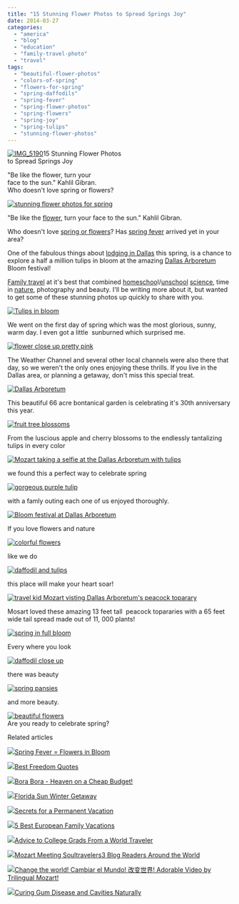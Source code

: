 ```yaml
---
title: "15 Stunning Flower Photos to Spread Springs Joy"
date: 2014-03-27
categories: 
  - "america"
  - "blog"
  - "education"
  - "family-travel-photo"
  - "travel"
tags: 
  - "beautiful-flower-photos"
  - "colors-of-spring"
  - "flowers-for-spring"
  - "spring-daffodils"
  - "spring-fever"
  - "spring-flower-photos"
  - "spring-flowers"
  - "spring-joy"
  - "spring-tulips"
  - "stunning-flower-photos"
---
```


[![IMG_5190](https://pub-ac94b3f306b24c0dba4238943c97f2e1.r2.dev/6a00e5502a9507883301a73d96aaf8970d.jpg "IMG_5190")](https://pub-ac94b3f306b24c0dba4238943c97f2e1.r2.dev/6a00e5502a9507883301a73d96aaf8970d.jpg)15 Stunning Flower Photos  
to Spread Springs Joy  
  
"Be like the flower, turn your  
face to the sun." Kahlil Gibran.  
Who doesn't love spring or flowers?

<!--more-->  
[![stunning flower photos for spring](https://pub-ac94b3f306b24c0dba4238943c97f2e1.r2.dev/6a00e5502a9507883301a3fcdcdb3f970b.png "stunning flower photos for spring")](https://pub-ac94b3f306b24c0dba4238943c97f2e1.r2.dev/6a00e5502a9507883301a3fcdcdb3f970b.png)  
  
  
"Be like the [flower](http://soultravelers3new.local/2011/07/beautiful-butterfly-flowers-and-family-travel.html "butterfly and flowers and travel"), turn your face to the sun." Kahlil Gibran.  
  
Who doesn't love [spring or flowers](http://soultravelers3new.local/2012/03/spring-fever-flowers-in-bloom.html "spring")? Has [spring fever](http://soultravelers3new.local/2013/04/spring-fever-tropical-flowers-in-asia.html "spring fever flowers") arrived yet in your area?

One of the fabulous things about [lodging in Dallas](http://soultravelers3new.local/2014/02/best-extended-stay-hotel-in-dallas-hawthorn-suites-addison-galleria.html "lodging in dallas best hotel") this spring, is a chance to explore a half a million tulips in bloom at the amazing [Dallas Arboretum](http://www.dallasarboretum.org/ "dallas arboretum") Bloom festival!  
  
[Family travel](http://soultravelers3new.local/around-the-world-family-travel/ "family travel tips") at it's best that combined [homeschoo](http://soultravelers3new.local/2010/03/long-term-family-travel-homeschool-roadschool-world-school-digitalnomad-lifestyle-design-virtual-.html "homeschool")l/[unschool](http://soultravelers3new.local/2013/01/world-school-education-at-its-best-.html "unschool and travel") [science](http://soultravelers3new.local/2014/02/home-school-science-unschool-and-world-school-tips.html "unschool science"), time in [nature](http://soultravelers3new.local/2013/08/grounding-earthing-nature-better-health.html "nature"), photography and beauty. I'll be writing more about it, but wanted to get some of these stunning photos up quickly to share with you.  
  
[![Tulips in bloom](https://pub-ac94b3f306b24c0dba4238943c97f2e1.r2.dev/6a00e5502a9507883301a5118c8331970c.png "Tulips in bloom")](https://pub-ac94b3f306b24c0dba4238943c97f2e1.r2.dev/6a00e5502a9507883301a5118c8331970c.png)  
  
We went on the first day of spring which was the most glorious, sunny, warm day. I even got a little  sunburned which surprised me.  
  
[![flower close up pretty pink](https://pub-ac94b3f306b24c0dba4238943c97f2e1.r2.dev/6a00e5502a9507883301a3fcdcdb77970b.png "flower close up pretty pink")](https://pub-ac94b3f306b24c0dba4238943c97f2e1.r2.dev/6a00e5502a9507883301a3fcdcdb77970b.png)  
  
  
The Weather Channel and several other local channels were also there that day, so we weren't the only ones enjoying these thrills. If you live in the Dallas area, or planning a getaway, don't miss this special treat.  
  
  
[![Dallas Arboretum](https://pub-ac94b3f306b24c0dba4238943c97f2e1.r2.dev/6a00e5502a9507883301a5118c835f970c.png "Dallas Arboretum")](https://pub-ac94b3f306b24c0dba4238943c97f2e1.r2.dev/6a00e5502a9507883301a5118c835f970c.png)  
  
This beautiful 66 acre bontanical garden is celebrating it's 30th anniversary this year.  
  
[![fruit tree blossoms](https://pub-ac94b3f306b24c0dba4238943c97f2e1.r2.dev/6a00e5502a9507883301a5118c838e970c.png "fruit tree blossoms")](https://pub-ac94b3f306b24c0dba4238943c97f2e1.r2.dev/6a00e5502a9507883301a5118c838e970c.png)  
  
  
From the luscious apple and cherry blossoms to the endlessly tantalizing tulips in every color  
  
[![Mozart taking a selfie at the Dallas Arboretum with tulips](https://pub-ac94b3f306b24c0dba4238943c97f2e1.r2.dev/6a00e5502a9507883301a3fcdcdbda970b.png "Mozart taking a selfie at the Dallas Arboretum with tulips")](https://pub-ac94b3f306b24c0dba4238943c97f2e1.r2.dev/6a00e5502a9507883301a3fcdcdbda970b.png)  
  
  
we found this a perfect way to celebrate spring  
  
[![gorgeous purple tulip](https://pub-ac94b3f306b24c0dba4238943c97f2e1.r2.dev/6a00e5502a9507883301a5118c83d4970c.png "gorgeous purple tulip")](https://pub-ac94b3f306b24c0dba4238943c97f2e1.r2.dev/6a00e5502a9507883301a5118c83d4970c.png)  
  
  
with a famly outing each one of us enjoyed thoroughly.  
  
  
[![Bloom festival at Dallas Arboretum](https://pub-ac94b3f306b24c0dba4238943c97f2e1.r2.dev/6a00e5502a9507883301a73d97b277970d.png "Bloom festival at Dallas Arboretum")](https://pub-ac94b3f306b24c0dba4238943c97f2e1.r2.dev/6a00e5502a9507883301a73d97b277970d.png)  
  
  
If you love flowers and nature  
  
[![colorful flowers](https://pub-ac94b3f306b24c0dba4238943c97f2e1.r2.dev/6a00e5502a9507883301a3fcdcdcb3970b.png "colorful flowers")](https://pub-ac94b3f306b24c0dba4238943c97f2e1.r2.dev/6a00e5502a9507883301a3fcdcdcb3970b.png)  
  
  
like we do  
  
[![daffodil and tulips](https://pub-ac94b3f306b24c0dba4238943c97f2e1.r2.dev/6a00e5502a9507883301a5118c84dd970c.png "daffodil and tulips")](https://pub-ac94b3f306b24c0dba4238943c97f2e1.r2.dev/6a00e5502a9507883301a5118c84dd970c.png)  
  
  
this place will make your heart soar!  
  
  
[![travel kid Mozart visting Dallas Arboretum's peacock toparary](https://pub-ac94b3f306b24c0dba4238943c97f2e1.r2.dev/6a00e5502a9507883301a73d97b234970d.png "travel kid Mozart visting Dallas Arboretum's peacock toparary")](https://pub-ac94b3f306b24c0dba4238943c97f2e1.r2.dev/6a00e5502a9507883301a73d97b234970d.png)  
  
  
Mosart loved these amazing 13 feet tall  peacock topararies with a 65 feet wide tail spread made out of 11, 000 plants!  
  
  
[![spring in full bloom](https://pub-ac94b3f306b24c0dba4238943c97f2e1.r2.dev/6a00e5502a9507883301a73d97b43b970d.png "spring in full bloom")](https://pub-ac94b3f306b24c0dba4238943c97f2e1.r2.dev/6a00e5502a9507883301a73d97b43b970d.png)  
  
Every where you look  
  
[![daffodil close up](https://pub-ac94b3f306b24c0dba4238943c97f2e1.r2.dev/6a00e5502a9507883301a73d97b459970d.png "daffodil close up")](https://pub-ac94b3f306b24c0dba4238943c97f2e1.r2.dev/6a00e5502a9507883301a73d97b459970d.png)  
  
  
there was beauty  
  
[![spring pansies](https://pub-ac94b3f306b24c0dba4238943c97f2e1.r2.dev/6a00e5502a9507883301a73d97b491970d.png "spring pansies")](https://pub-ac94b3f306b24c0dba4238943c97f2e1.r2.dev/6a00e5502a9507883301a73d97b491970d.png)  
  
  
and more beauty.  
  
[![beautiful flowers](https://pub-ac94b3f306b24c0dba4238943c97f2e1.r2.dev/6a00e5502a9507883301a5118c8739970c.png "beautiful flowers")](https://pub-ac94b3f306b24c0dba4238943c97f2e1.r2.dev/6a00e5502a9507883301a5118c8739970c.png)  
Are you ready to celebrate spring?

Related articles

[![](http://i.zemanta.com/80951626_80_80.jpg)](http://soultravelers3new.local/2012/03/spring-fever-flowers-in-bloom.html)[Spring Fever = Flowers in Bloom](http://soultravelers3new.local/2012/03/spring-fever-flowers-in-bloom.html)

[![](http://i.zemanta.com/182334280_80_80.jpg)](http://soultravelers3new.local/2013/07/best-freedom-quotes.html)[Best Freedom Quotes](http://soultravelers3new.local/2013/07/best-freedom-quotes.html)

[![](http://i.zemanta.com/92363554_80_80.jpg)](http://soultravelers3new.local/2012/06/bora-bora-heaven-on-a-cheap-budget.html)[Bora Bora - Heaven on a Cheap Budget!](http://soultravelers3new.local/2012/06/bora-bora-heaven-on-a-cheap-budget.html)

[![](http://i.zemanta.com/noimg_108_80_80.jpg)](http://soultravelers3new.local/2012/01/florida-sun-winter-getaway.html)[Florida Sun Winter Getaway](http://soultravelers3new.local/2012/01/florida-sun-winter-getaway.html)

[![](http://i.zemanta.com/197008054_80_80.jpg)](http://soultravelers3new.local/2013/08/secrets-for-a-permanent-vacation-travel-tips.html)[Secrets for a Permanent Vacation](http://soultravelers3new.local/2013/08/secrets-for-a-permanent-vacation-travel-tips.html)

[![](http://i.zemanta.com/noimg_49_80_80.jpg)](http://soultravelers3new.local/2012/02/5-best-european-family-vacations.html)[5 Best European Family Vacations](http://soultravelers3new.local/2012/02/5-best-european-family-vacations.html)

[![](http://i.zemanta.com/91218951_80_80.jpg)](http://soultravelers3new.local/2012/05/advice-to-college-grads-from-a-world-traveler.html)[Advice to College Grads From a World Traveler](http://soultravelers3new.local/2012/05/advice-to-college-grads-from-a-world-traveler.html)

[![](http://i.zemanta.com/239455677_80_80.jpg)](http://soultravelers3new.local/2014/01/mozart-meeting-soultravelers3-blog-readers-around-the-world.html)[Mozart Meeting Soultravelers3 Blog Readers Around the World](http://soultravelers3new.local/2014/01/mozart-meeting-soultravelers3-blog-readers-around-the-world.html)

[![](http://i.zemanta.com/230838918_80_80.jpg)](http://soultravelers3new.local/2013/12/change-the-world-cambiar-el-mundo-%E6%94%B9%E5%8F%98%E4%B8%96%E7%95%8C-adorable-video-by-trilingual-mozart-.html)[Change the world! Cambiar el Mundo! 改变世界! Adorable Video by Trilingual Mozart!](http://soultravelers3new.local/2013/12/change-the-world-cambiar-el-mundo-%E6%94%B9%E5%8F%98%E4%B8%96%E7%95%8C-adorable-video-by-trilingual-mozart-.html)

[![](http://i.zemanta.com/154024597_80_80.jpg)](http://soultravelers3new.local/2013/03/curing-gum-disease-and-cavities-naturally.html)[Curing Gum Disease and Cavities Naturally](http://soultravelers3new.local/2013/03/curing-gum-disease-and-cavities-naturally.html)
